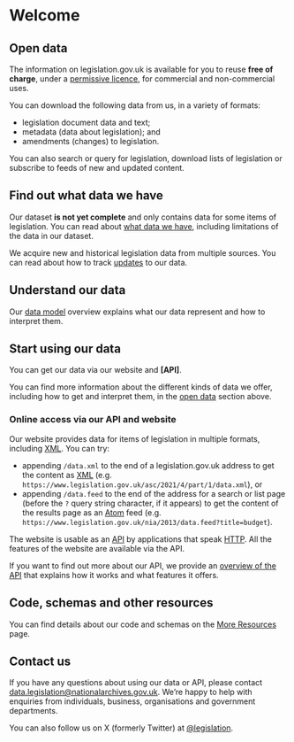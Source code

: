 # Welcome

## Open data

The information on legislation.gov.uk is available for you to reuse **free of charge**, under a [permissive licence](licence.md), for commercial and non-commercial uses.

You can download the following data from us, in a variety of formats:

 * legislation document data and text;
 * metadata (data about legislation); and
 * amendments (changes) to legislation.

You can also search or query for legislation, download lists of legislation or subscribe to feeds of new and updated content.

## Find out what data we have

Our dataset **is not yet complete** and only contains data for some items of legislation. You can read about [what data we have](what-we-have.md), including limitations of the data in our dataset.

We acquire new and historical legislation data from multiple sources. <!-- TODO add in when origins page is ready You can read about the [origins](origins.md) of the data in our dataset, including information about when we update our data. -->You can read about how to track [updates](api/publication-log.md) to our data.

## Understand our data

Our [data model](model/introduction.md) overview explains what our data represent and how to interpret them.

## Start using our data

You can get our data via our website and **[API]**.

<!-- TODO: Replace above para with this one once bulk downloads available You can read get our data through one of two routes:

 * through our **[data downloads](#data-downloads)** service, if you want to download all or a subset of our documents, or
 * via our website and **[API](#api)**, if you want fine-grained control over which data you download or you want to search or query our dataset. -->
 
You can find more information about the different kinds of data we offer, including how to get and interpret them, in the [open data](#open-data) section above.

<!--If you want a solution for a specific problem, you can read our [How do I…]() section, which includes instructions on how to do the following:

 * [Get a list of all UK legislation]()
 * [Download all UK legislation as XML, PDF or plain text]()
 * [Get XML for an item of legislation or part of it]()-->

<!-- TODO: re-add when bulk downloads available ### Data downloads

Our data downloads service provides ZIP files containing the text of legislation. They are available in the [Data section of our Research website]().

The ZIP files are available in the following formats:

* [XML](formats/xml.md) (where available) in our CLML dialect and Akoma Ntoso
* [HTML](formats/html.md) as XHTML and HTML5 (transformed from the source XML, only where it is available)
* [PDF](formats/pdf.md) (where an enacted/made or revised PDF is available)
* Plain text, both in full and limited to only the operative text TODO link to explanation of the item (transformed from the source XML, only where it is available)

There are ZIPs available that contain all legislation available in the specified format, as well as smaller ZIPs that contain only legislation of a specific type, or type and year.-->

### Online access via our API and website<a name="api"></a>

Our website provides data for items of legislation in multiple formats, including [XML](formats/xml.md). You can try: 
 * appending `/data.xml` to the end of a legislation.gov.uk address to get the content as [XML](formats/xml.md) (e.g. `https://www.legislation.gov.uk/asc/2021/4/part/1/data.xml`), or 
 * appending `/data.feed` to the end of the address for a search or list page (before the `?` query string character, if it appears) to get the content of the results page as an [Atom](formats/atom.md) feed (e.g. `https://www.legislation.gov.uk/nia/2013/data.feed?title=budget`).

The website is usable as an [API](https://en.wikipedia.org/wiki/API) by applications that speak [HTTP](https://en.wikipedia.org/wiki/HTTP). All the features of the website are available via the API. 

If you want to find out more about our API, we provide an [overview of the API](api/overview.md) that explains how it works and what features it offers.

## Code, schemas and other resources

You can find details about our code and schemas on the [More Resources](more-resources.md) page.

## Contact us

If you have any questions about using our data or API, please contact data.legislation@nationalarchives.gov.uk. We’re happy to help with enquiries from individuals, business, organisations and government departments.

You can also follow us on X (formerly Twitter) at [@legislation](https://twitter.com/legislation).